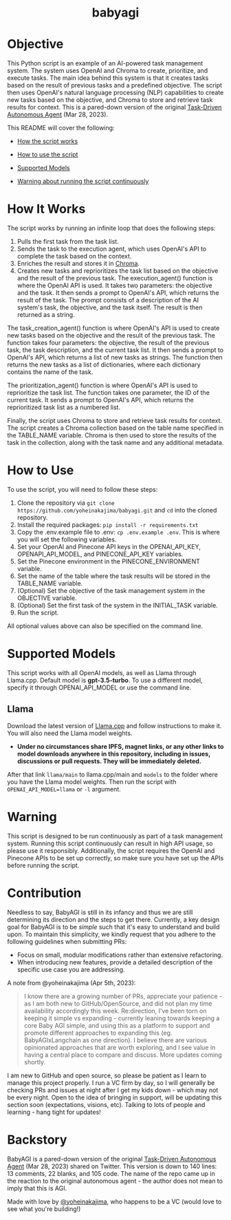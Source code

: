 <h1 align="center">
 babyagi

</h1>

# Objective

This Python script is an example of an AI-powered task management system. The system uses OpenAI and Chroma to create, prioritize, and execute tasks. The main idea behind this system is that it creates tasks based on the result of previous tasks and a predefined objective. The script then uses OpenAI's natural language processing (NLP) capabilities to create new tasks based on the objective, and Chroma to store and retrieve task results for context. This is a pared-down version of the original [Task-Driven Autonomous Agent](https://twitter.com/yoheinakajima/status/1640934493489070080?s=20) (Mar 28, 2023).

This README will cover the following:

* [How the script works](#how-it-works)

* [How to use the script](#how-to-use)

* [Supported Models](#supported-models)

* [Warning about running the script continuously](#continous-script-warning)
# How It Works<a name="how-it-works"></a>
The script works by running an infinite loop that does the following steps:

1. Pulls the first task from the task list.
2. Sends the task to the execution agent, which uses OpenAI's API to complete the task based on the context.
3. Enriches the result and stores it in [Chroma](docs.trychroma.com).
4. Creates new tasks and reprioritizes the task list based on the objective and the result of the previous task.
The execution_agent() function is where the OpenAI API is used. It takes two parameters: the objective and the task. It then sends a prompt to OpenAI's API, which returns the result of the task. The prompt consists of a description of the AI system's task, the objective, and the task itself. The result is then returned as a string.

The task_creation_agent() function is where OpenAI's API is used to create new tasks based on the objective and the result of the previous task. The function takes four parameters: the objective, the result of the previous task, the task description, and the current task list. It then sends a prompt to OpenAI's API, which returns a list of new tasks as strings. The function then returns the new tasks as a list of dictionaries, where each dictionary contains the name of the task.

The prioritization_agent() function is where OpenAI's API is used to reprioritize the task list. The function takes one parameter, the ID of the current task. It sends a prompt to OpenAI's API, which returns the reprioritized task list as a numbered list.

Finally, the script uses Chroma to store and retrieve task results for context. The script creates a Chroma collection based on the table name specified in the TABLE_NAME variable. Chroma is then used to store the results of the task in the collection, along with the task name and any additional metadata.

# How to Use<a name="how-to-use"></a>
To use the script, you will need to follow these steps:

1. Clone the repository via `git clone https://github.com/yoheinakajima/babyagi.git` and `cd` into the cloned repository.
2. Install the required packages: `pip install -r requirements.txt`
3. Copy the .env.example file to .env: `cp .env.example .env`. This is where you will set the following variables.
4. Set your OpenAI and Pinecone API keys in the OPENAI_API_KEY, OPENAPI_API_MODEL, and PINECONE_API_KEY variables.
5. Set the Pinecone environment in the PINECONE_ENVIRONMENT variable.
6. Set the name of the table where the task results will be stored in the TABLE_NAME variable.
7. (Optional) Set the objective of the task management system in the OBJECTIVE variable.
8. (Optional) Set the first task of the system in the INITIAL_TASK variable.
9. Run the script.

All optional values above can also be specified on the command line.

# Supported Models<a name="supported-models"></a>

This script works with all OpenAI models, as well as Llama through Llama.cpp. Default model is **gpt-3.5-turbo**. To use a different model, specify it through OPENAI_API_MODEL or use the command line.

## Llama

Download the latest version of [Llama.cpp](https://github.com/ggerganov/llama.cpp) and follow instructions to make it. You will also need the Llama model weights.

 - **Under no circumstances share IPFS, magnet links, or any other links to model downloads anywhere in this repository, including in issues, discussions or pull requests. They will be immediately deleted.**

After that link `llama/main` to llama.cpp/main and `models` to the folder where you have the Llama model weights. Then run the script with `OPENAI_API_MODEL=llama` or `-l` argument.

# Warning<a name="continous-script-warning"></a>
This script is designed to be run continuously as part of a task management system. Running this script continuously can result in high API usage, so please use it responsibly. Additionally, the script requires the OpenAI and Pinecone APIs to be set up correctly, so make sure you have set up the APIs before running the script.

# Contribution
Needless to say, BabyAGI is still in its infancy and thus we are still determining its direction and the steps to get there. Currently, a key design goal for BabyAGI is to be *simple* such that it's easy to understand and build upon. To maintain this simplicity, we kindly request that you adhere to the following guidelines when submitting PRs:
* Focus on small, modular modifications rather than extensive refactoring.
* When introducing new features, provide a detailed description of the specific use case you are addressing.

A note from @yoheinakajima (Apr 5th, 2023):

> I know there are a growing number of PRs, appreciate your patience - as I am both new to GitHub/OpenSource, and did not plan my time availability accordingly this week. Re:direction, I've been torn on keeping it simple vs expanding - currently leaning towards keeping a core Baby AGI simple, and using this as a platform to support and promote different approaches to expanding this (eg. BabyAGIxLangchain as one direction). I believe there are various opinionated approaches that are worth exploring, and I see value in having a central place to compare and discuss. More updates coming shortly.

I am new to GitHub and open source, so please be patient as I learn to manage this project properly. I run a VC firm by day, so I will generally be checking PRs and issues at night after I get my kids down - which may not be every night. Open to the idea of bringing in support, will be updating this section soon (expectations, visions, etc). Talking to lots of people and learning - hang tight for updates!

# Backstory
BabyAGI is a pared-down version of the original [Task-Driven Autonomous Agent](https://twitter.com/yoheinakajima/status/1640934493489070080?s=20) (Mar 28, 2023) shared on Twitter. This version is down to 140 lines: 13 comments, 22 blanks, and 105 code. The name of the repo came up in the reaction to the original autonomous agent - the author does not mean to imply that this is AGI.

Made with love by [@yoheinakajima](https://twitter.com/yoheinakajima), who happens to be a VC (would love to see what you're building!)
